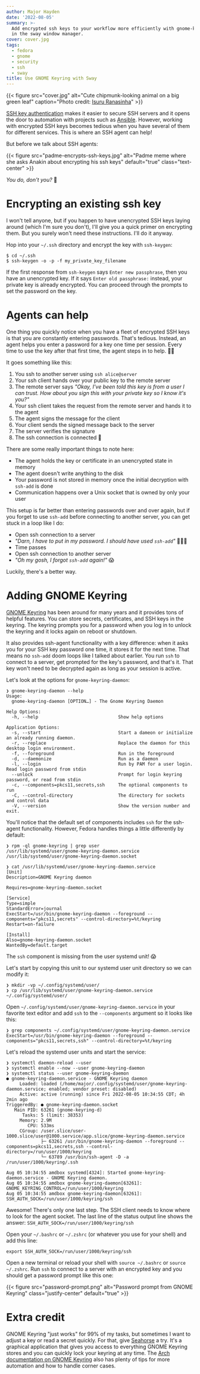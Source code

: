```yaml
---
author: Major Hayden
date: '2022-08-05'
summary: >-
  Add encrypted ssh keys to your workflow more efficiently with gnome-keyring
  in the sway window manager.
cover: cover.jpg
tags:
  - fedora
  - gnome
  - security
  - ssh
  - sway
title: Use GNOME Keyring with Sway
---
```


{{< figure 
    src="cover.jpg" 
    alt="Cute chipmunk-looking animal on a big green leaf" 
    caption="Photo credit: [Isuru Ranasinha](https://unsplash.com/photos/WC0zbuOofRs)"
    >}}

[SSH key authentication] makes it easier to secure SSH servers and it opens the door to automation with projects such as [Ansible].
However, working with encrypted SSH keys becomes tedious when you have several of them for different services.
This is where an SSH agent can help!

But before we talk about SSH agents:

{{< figure src="padme-encrypts-ssh-keys.jpg" alt="Padme meme where she asks Anakin about encrypting his ssh keys" default="true" class="text-center" >}}

_You do, don't you?_ 🤔

# Encrypting an existing ssh key

I won't tell anyone, but if you happen to have unencrypted SSH keys laying around (which I'm sure you don't), I'll give you a quick primer on encrypting them.
But you surely won't need these instructions.
I'll do it anyway.

Hop into your `~/.ssh` directory and encrypt the key with `ssh-keygen`:

```console
$ cd ~/.ssh
$ ssh-keygen -o -p -f my_private_key_filename
```

If the first response from `ssh-keygen` says `Enter new passphrase`, then you have an unencrypted key.
If it says `Enter old passphrase:` instead, your private key is already encrypted.
You can proceed through the prompts to set the password on the key.

# Agents can help

One thing you quickly notice when you have a fleet of encrypted SSH keys is that you are constantly entering passwords.
That's tedious.
Instead, an agent helps you enter a password for a key one time per session.
Every time to use the key after that first time, the agent steps in to help. 🕵🏻

It goes something like this:

1. You ssh to another server using `ssh alice@server`
2. Your ssh client hands over your public key to the remote server
3. The remote server says _"Okay, I've been told this key is from a user I can trust. How about you sign this with your private key so I know it's you?"_
4. Your ssh client takes the request from the remote server and hands it to the agent
5. The agent signs the message for the client
6. Your client sends the signed message back to the server
7. The server verifies the signature
8. The ssh connection is connected 🎊

There are some really important things to note here:

* The agent holds the key or certificate in an unencrypted state in memory
* The agent doesn't write anything to the disk
* Your password is not stored in memory once the initial decryption with `ssh-add` is done
* Communication happens over a Unix socket that is owned by only your user

This setup is far better than entering passwords over and over again, but if you forget to use `ssh-add` before connecting to another server, you can get stuck in a loop like I do:

* Open ssh connection to a server
* _"Darn, I have to put in my password. I should have used `ssh-add`"_ 🤦🏻‍♂️
* Time passes
* Open ssh connection to another server
* _"Oh my gosh, I forgot `ssh-add` again!"_ 😱

Luckily, there's a better way.

# Adding GNOME Keyring

[GNOME Keyring] has been around for many years and it provides tons of helpful features.
You can store secrets, certificates, and SSH keys in the keyring.
The keyring prompts you for a password when you log in to unlock the keyring and it locks again on reboot or shutdown.

It also provides ssh-agent functionality with a key difference: when it asks you for your SSH key password one time, it stores it for the next time.
That means no `ssh-add` doom loops like I talked about earlier.
You run `ssh` to connect to a server, get prompted for the key's password, and that's it.
That key won't need to be decrypted again as long as your session is active.

Let's look at the options for `gnome-keyring-daemon`:

```console
❯ gnome-keyring-daemon --help
Usage:
  gnome-keyring-daemon [OPTION…] - The Gnome Keyring Daemon

Help Options:
  -h, --help                              Show help options

Application Options:
  -s, --start                             Start a dameon or initialize an already running daemon.
  -r, --replace                           Replace the daemon for this desktop login environment.
  -f, --foreground                        Run in the foreground
  -d, --daemonize                         Run as a daemon
  -l, --login                             Run by PAM for a user login. Read login password from stdin
  --unlock                                Prompt for login keyring password, or read from stdin
  -c, --components=pkcs11,secrets,ssh     The optional components to run
  -C, --control-directory                 The directory for sockets and control data
  -V, --version                           Show the version number and exit.
```

You'll notice that the default set of components includes `ssh` for the ssh-agent functionality.
However, Fedora handles things a little differently by default:

```console
❯ rpm -ql gnome-keyring | grep user   
/usr/lib/systemd/user/gnome-keyring-daemon.service
/usr/lib/systemd/user/gnome-keyring-daemon.socket

❯ cat /usr/lib/systemd/user/gnome-keyring-daemon.service
[Unit]
Description=GNOME Keyring daemon

Requires=gnome-keyring-daemon.socket

[Service]
Type=simple
StandardError=journal
ExecStart=/usr/bin/gnome-keyring-daemon --foreground --components="pkcs11,secrets" --control-directory=%t/keyring
Restart=on-failure

[Install]
Also=gnome-keyring-daemon.socket
WantedBy=default.target
```

The `ssh` component is missing from the user systemd unit! 😱

Let's start by copying this unit to our systemd user unit directory so we can modify it:

```console
❯ mkdir -vp ~/.config/systemd/user/
❯ cp /usr/lib/systemd/user/gnome-keyring-daemon.service ~/.config/systemd/user/
```

Open `~/.config/systemd/user/gnome-keyring-daemon.service` in your favorite text editor and add `ssh` to the `--components` argument so it looks like this:

```console
❯ grep components ~/.config/systemd/user/gnome-keyring-daemon.service
ExecStart=/usr/bin/gnome-keyring-daemon --foreground --components="pkcs11,secrets,ssh" --control-directory=%t/keyring
```

Let's reload the systemd user units and start the service:

```console
❯ systemctl daemon-reload --user
❯ systemctl enable --now --user gnome-keyring-daemon 
❯ systemctl status --user gnome-keyring-daemon
● gnome-keyring-daemon.service - GNOME Keyring daemon
     Loaded: loaded (/home/major/.config/systemd/user/gnome-keyring-daemon.service; enabled; vendor preset: disabled)
     Active: active (running) since Fri 2022-08-05 10:34:55 CDT; 4h 2min ago
TriggeredBy: ● gnome-keyring-daemon.socket
   Main PID: 63261 (gnome-keyring-d)
      Tasks: 5 (limit: 38353)
     Memory: 2.9M
        CPU: 533ms
     CGroup: /user.slice/user-1000.slice/user@1000.service/app.slice/gnome-keyring-daemon.service
             ├─ 63261 /usr/bin/gnome-keyring-daemon --foreground --components=pkcs11,secrets,ssh --control-directory=/run/user/1000/keyring
             └─ 63789 /usr/bin/ssh-agent -D -a /run/user/1000/keyring/.ssh

Aug 05 10:34:55 amdbox systemd[4324]: Started gnome-keyring-daemon.service - GNOME Keyring daemon.
Aug 05 10:34:55 amdbox gnome-keyring-daemon[63261]: GNOME_KEYRING_CONTROL=/run/user/1000/keyring
Aug 05 10:34:55 amdbox gnome-keyring-daemon[63261]: SSH_AUTH_SOCK=/run/user/1000/keyring/ssh
```

Awesome! There's only one last step.
The SSH client needs to know where to look for the agent socket.
The last line of the status output line shows the answer: `SSH_AUTH_SOCK=/run/user/1000/keyring/ssh`

Open your `~/.bashrc` or `~/.zshrc` (or whatever you use for your shell) and add this line:

```shell
export SSH_AUTH_SOCK=/run/user/1000/keyring/ssh
```

Open a new terminal or reload your shell with `source ~/.bashrc` or `source ~/.zshrc`.
Run `ssh` to connect to a server with an encrypted key and you should get a password prompt like this one:

{{< figure src="password-prompt.png" alt="Password prompt from GNOME Keyring" class="justify-center" default="true" >}}

# Extra credit

GNOME Keyring "just works" for 99% of my tasks, but sometimes I want to adjust a key or read a secret quickly.
For that, give [Seahorse] a try.
It's a graphical application that gives you access to everything GNOME Keyring stores and you can quickly lock your keyring at any time.
The [Arch documentation on GNOME Keyring] also has plenty of tips for more automation and how to handle corner cases.

[SSH key authentication]: https://en.wikipedia.org/wiki/Secure_Shell#Authentication:_OpenSSH_key_management
[Ansible]: https://www.ansible.com/
[GNOME Keyring]: https://wiki.gnome.org/Projects/GnomeKeyring
[Seahorse]: https://wiki.gnome.org/Apps/Seahorse
[Arch documentation on GNOME Keyring]: https://wiki.archlinux.org/title/GNOME/Keyring
